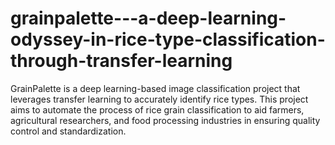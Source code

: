 # grainpalette---a-deep-learning-odyssey-in-rice-type-classification-through-transfer-learning
GrainPalette is a deep learning-based image classification project that leverages transfer learning to accurately identify rice types. This project aims to automate the process of rice grain classification to aid farmers, agricultural researchers, and food processing industries in ensuring quality control and standardization.
